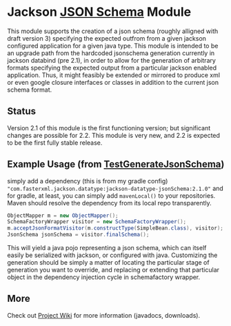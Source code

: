 # Jackson [JSON Schema](http://json-schema.org/) Module

This module supports the creation of a json schema (roughly alligned with draft version 3) specifying the expected outfrom from a given jackson configured application for a given java type. This module is intended to be an upgrade path from the hardcoded jsonschema generation 
currently in jackson databind (pre 2.1), in order to allow for the generation of arbitrary formats specifying the expected output from a particular jackson enabled application. Thus, it might feasibly be extended or mirrored to produce xml or even google closure interfaces or classes in addition to the current json schema format. 

## Status

Version 2.1 of this module is the first functioning version; but significant changes are possible for 2.2.
This module is very new, and 2.2 is expected to be the first fully stable release.

## Example Usage (from [TestGenerateJsonSchema](https://github.com/FasterXML/jackson-module-jsonSchema/blob/master/src/test/java/com/fasterxml/jackson/databind/jsonSchema/TestGenerateJsonSchema.java#L114))

simply add a dependency (this is from my gradle config)
`"com.fasterxml.jackson.datatype:jackson-datatype-jsonSchema:2.1.0"`
and for gradle, at least, you can simply add `mavenLocal()` to your repositories. 
Maven should resolve the dependency from its local repo transparently.

```java
ObjectMapper m = new ObjectMapper();
SchemaFactoryWrapper visitor = new SchemaFactoryWrapper();
m.acceptJsonFormatVisitor(m.constructType(SimpleBean.class), visitor);
JsonSchema jsonSchema = visitor.finalSchema();
```

This will yield a java pojo representing a json schema, which can itself easily be serialized with jackson, or configured with java. Customizing the generation should be simply a matter of locating the particular stage of generation you want to override, and replacing or extending that particular object in the dependency injection cycle in schemafactory wrapper.

## More

Check out [Project Wiki](http://github.com/FasterXML/jackson-module-jsonSchema/wiki) for more information (javadocs, downloads).
